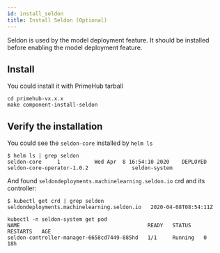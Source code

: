 ```yaml
---
id: install_seldon
title: Install Seldon (Optional)
---
```



Seldon is used by the model deployment feature. It should be installed before enabling the model deployment feature.

## Install

You could install it with PrimeHub tarball

```
cd primehub-vx.x.x
make component-install-seldon
```

## Verify the installation

You could see the `seldon-core` installed by `helm ls`

```
$ helm ls | grep seldon
seldon-core  	1       	Wed Apr  8 16:54:10 2020	DEPLOYED	seldon-core-operator-1.0.2	           	seldon-system
```

And found `seldondeployments.machinelearning.seldon.io` crd and its controller:

```
$ kubectl get crd | grep seldon
seldondeployments.machinelearning.seldon.io   2020-04-08T08:54:11Z
```


```
kubectl -n seldon-system get pod
NAME                                         READY   STATUS    RESTARTS   AGE
seldon-controller-manager-6658cd7449-885hd   1/1     Running   0          18h
```
